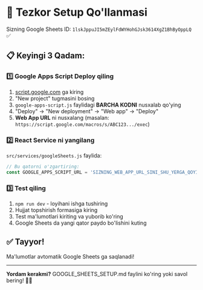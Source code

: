 # 🚀 Tezkor Setup Qo'llanmasi

Sizning Google Sheets ID: `1lskJppuJI5mZEylFdWYHohGJsk3614XgZ1BhByOppLQ` ✅

## 📋 Keyingi 3 Qadam:

### 1️⃣ Google Apps Script Deploy qiling
1. [script.google.com](https://script.google.com) ga kiring
2. "New project" tugmasini bosing
3. `google-apps-script.js` faylidagi **BARCHA KODNI** nusxalab qo'ying
4. "Deploy" → "New deployment" → "Web app" → "Deploy"
5. **Web App URL** ni nusxalang (masalan: `https://script.google.com/macros/s/ABC123.../exec`)

### 2️⃣ React Service ni yangilang
`src/services/googleSheets.js` faylida:
```javascript
// Bu qatorni o'zgartiring:
const GOOGLE_APPS_SCRIPT_URL = 'SIZNING_WEB_APP_URL_SINI_SHU_YERGA_QOYING';
```

### 3️⃣ Test qiling
1. `npm run dev` - loyihani ishga tushiring
2. Hujjat topshirish formasiga kiring
3. Test ma'lumotlari kiriting va yuborib ko'ring
4. Google Sheets da yangi qator paydo bo'lishini kuting

## ✅ Tayyor!
Ma'lumotlar avtomatik Google Sheets ga saqlanadi!

---

**Yordam kerakmi?** GOOGLE_SHEETS_SETUP.md faylini ko'ring yoki savol bering! 🙋‍♂️ 